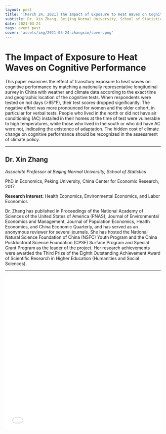 ```yaml
---
layout: post
title: '[March 24, 2021] The Impact of Exposure to Heat Waves on Cognitive Performance'
subtitle: Dr. Xin Zhang, Beijing Normal University, School of Statistics
date: 2021-03-24
tags: event past
cover: 'assets/img/2021-03-24-zhangxin/cover.png'
---
```


# The Impact of Exposure to Heat Waves on Cognitive Performance

This paper examines the effect of transitory exposure to heat waves on cognitive performance by matching a nationally representative longitudinal survey in China with weather and climate data according to the exact time and geographic location of the cognitive tests. When respondents were tested on hot days (>85°F), their test scores dropped significantly. The negative effect was more pronounced for women and the older cohort, in particular for verbal tests. People who lived in the north or did not have air conditioning (AC) installed in their homes at the time of test were vulnerable to high temperatures, while those who lived in the south or who did have AC were not, indicating the existence of adaptation. The hidden cost of climate change on cognitive performance should be recognized in the assessment of climate policy.

--------

## Dr. Xin Zhang

*Associate Professor at Beijing Normal University, School of Statistics*

PhD in Economics, Peking University, China Center for Economic Research, 2017

**Research Interest:** Health Economics, Environmental Economics, and Labor Economics

Dr. Zhang has published in Proceedings of the National Academy of Sciences of the United States of America (PNAS), Journal of Environmental Economics and Management, Journal of Population Economics, Health Economics, and China Economic Quarterly, and has served as an anonymous reviewer for several journals. She has hosted the National Natural Science Foundation of China (NSFC) Youth Program and the China Postdoctoral Science Foundation (CPSF) Surface Program and Special Grant Program as the leader of the project. Her research achievements were awarded the Third Prize of the Eighth Outstanding Achievement Award of Scientific Research in Higher Education (Humanities and Social Sciences).

--------

<iframe style="width: 100%;height: 500px;" src="//player.bilibili.com/player.html?aid=247354900&bvid=BV1Yv41187Uc&cid=315745941&page=1" scrolling="no" border="0" frameborder="no" framespacing="0" allowfullscreen="true"> </iframe>
